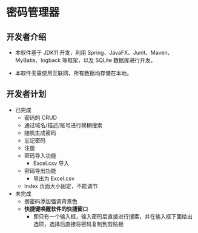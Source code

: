 # 密码管理器

## 开发者介绍
- 本软件基于 JDK11 开发，利用 Spring、JavaFX、Junit、Maven、MyBatis、logback 等框架，以及 SQLite 数据库进行开发。


- 本软件无需使用互联网，所有数据均存储在本地。

## 开发者计划
- 已完成
  - 密码的 CRUD
  - 通过域名/描述/账号进行模糊搜索
  - 随机生成密码
  - 忘记密码
  - 注册
  - 密码导入功能
    - Excel.csv 导入
  - 密码导出功能
    - 导出为 Excel.csv
  - Index 页面大小固定，不能调节
- 未完成
   - 弱密码添加强调背景色
   - **快捷键唤醒软件的快捷窗口**
     - 即只有一个输入框，输入密码后直接进行搜索，并在输入框下面给出选项，选择后直接将密码复制到剪贴板